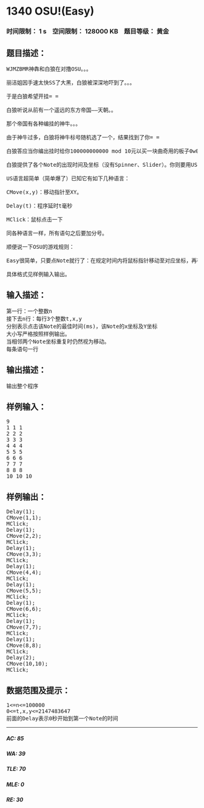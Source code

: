 # 1340 OSU!(Easy)   
### 时间限制： 1 s&nbsp;&nbsp;&nbsp;&nbsp;空间限制： 128000 KB&nbsp;&nbsp;&nbsp;&nbsp;题目等级： 黄金  
## 题目描述：  

<pre>
WJMZBMR神犇和白狼在对撸OSU。。。  
  
丽洁姐因手速太快SS了大黑，白狼被深深地吓到了。。。  
  
于是白狼希望开挂= =  
  
白狼听说从前有一个遥远的东方帝国——天朝。。  
  
那个帝国有各种编挂的神牛。。。  
  
由于神牛过多，白狼将神牛标号随机选了一个，结果找到了你= =  
  
白狼答应当你编出挂时给你100000000000 mod 10元以买一块曲奇用的板子0w0。。  
  
白狼提供了各个Note的出现时间及坐标（没有Spinner、Slider）。你则要用US语言（Unscience）编一个外挂。。。  
  
US语言超简单（简单爆了）已知它有如下几种语言：  
  
CMove(x,y)：移动指针至XY。  
  
Delay(t)：程序延时t毫秒  
  
MClick：鼠标点击一下  
  
同各种语言一样，所有语句之后要加分号。  
  
顺便说一下OSU的游戏规则：  
  
Easy很简单，只要点Note就行了：在规定时间内将鼠标指针移动至对应坐标，再在最佳时间点击一下。  
  
具体格式见样例输入输出。
</pre>
  
  
## 输入描述：  

<pre>
第一行：一个整数n
接下去n行：每行3个整数t,x,y
分别表示点击该Note的最佳时间(ms)，该Note的x坐标及Y坐标
大小写严格按照样例输出。
当相邻两个Note坐标重复时仍然视为移动。
每条语句一行
</pre>
  
  
## 输出描述：  

<pre>
输出整个程序
</pre>
  
  
## 样例输入：  

<pre>
9
1 1 1
2 2 2
3 3 3
4 4 4
5 5 5
6 6 6
7 7 7
8 8 8
10 10 10
</pre>
  
  
## 样例输出：  

<pre>
Delay(1);
CMove(1,1);
MClick;
Delay(1);
CMove(2,2);
MClick;
Delay(1);
CMove(3,3);
MClick;
Delay(1);
CMove(4,4);
MClick;
Delay(1);
CMove(5,5);
MClick;
Delay(1);
CMove(6,6);
MClick;
Delay(1);
CMove(7,7);
MClick;
Delay(1);
CMove(8,8);
MClick;
Delay(2);
CMove(10,10);
MClick;
</pre>
  
  
## 数据范围及提示：  

<pre>
1<=n<=100000
0<=t,x,y<=2147483647
前面的Delay表示0秒开始到第一个Note的时间
</pre>
  
  
***  

##### AC: 85  
##### WA: 39  
##### TLE: 70  
##### MLE: 0  
##### RE: 30  
